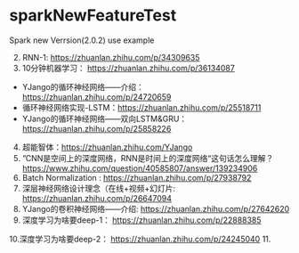 # sparkNewFeatureTest
  Spark new Verrsion(2.0.2) use example

2. RNN-1: https://zhuanlan.zhihu.com/p/34309635
3. 10分钟机器学习： https://zhuanlan.zhihu.com/p/36134087
- YJango的循环神经网络——介绍：https://zhuanlan.zhihu.com/p/24720659 
- 循环神经网络实现-LSTM：https://zhuanlan.zhihu.com/p/25518711
- YJango的循环神经网络——双向LSTM&GRU： https://zhuanlan.zhihu.com/p/25858226

4. 超能智体：https://zhuanlan.zhihu.com/YJango
5. ”CNN是空间上的深度网络，RNN是时间上的深度网络“这句话怎么理解？https://www.zhihu.com/question/40585807/answer/139234906
6. Batch Normalization : https://zhuanlan.zhihu.com/p/27938792
7. 深层神经网络设计理念（在线+视频+幻灯片: https://zhuanlan.zhihu.com/p/26647094
8. YJango的卷积神经网络——介绍: https://zhuanlan.zhihu.com/p/27642620
9. 深度学习为啥要deep-1： https://zhuanlan.zhihu.com/p/22888385

10.深度学习为啥要deep-2： https://zhuanlan.zhihu.com/p/24245040
11. 
